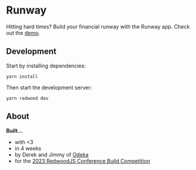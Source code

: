 # Runway

Hitting hard times? Build your financial runway with the Runway app. Check out the [demo](https://runway.odeka.io).

## Development

Start by installing dependencies:

```
yarn install
```

Then start the development server:

```
yarn redwood dev
```

## About

**Built…**

- with <3
- in 4 weeks
- by Derek and Jimmy of [Odeka](https://odeka.io)
- for the [2023 RedwoodJS Conference Build Competition](https://build.redwoodjs.com/)
